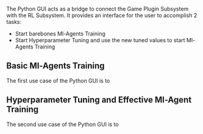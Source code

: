 The Python GUI acts as a bridge to connect the Game Plugin Subsystem with the RL Subsystem. It provides an interface for the user to accomplish 2 tasks:

- Start barebones Ml-Agents Training
- Start Hyperparameter Tuning and use the new tuned values to start Ml-Agents Training

## Basic Ml-Agents Training
The first use case of the Python GUI is to 

## Hyperparameter Tuning and Effective Ml-Agent Training
The second use case of the Python GUI is to
